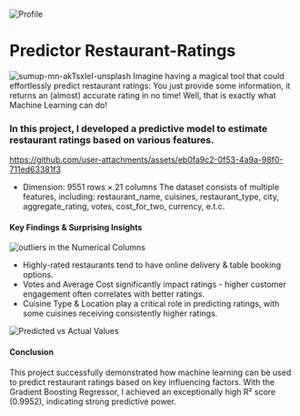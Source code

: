 ![Profile](https://github.com/user-attachments/assets/34e4bb7e-7f46-4ebc-99ea-1a9fa5aaa52e)


# Predictor Restaurant-Ratings
![sumup-mn-akTsxIeI-unsplash](https://github.com/user-attachments/assets/6c90f5ea-6651-47ae-8670-ad9732463ce9)
Imagine having a magical tool that could effortlessly predict restaurant ratings: You just provide some information, it returns an (almost) accurate rating in no time! Well, that is exactly what Machine Learning can do!


### In this project, I developed a predictive model to estimate restaurant ratings based on various features.

https://github.com/user-attachments/assets/eb0fa9c2-0f53-4a9a-98f0-711ed63381f3
- Dimension: 9551 rows × 21 columns
The dataset consists of multiple features, including: restaurant_name, cuisines, restaurant_type, city, aggregate_rating, votes, cost_for_two, currency, e.t.c.



#### Key Findings & Surprising Insights

![outliers in the Numerical Columns](https://github.com/user-attachments/assets/72e96322-10ea-416a-93fc-583bfd89b3e6)
- Highly-rated restaurants tend to have online delivery & table booking options.
- Votes and Average Cost significantly impact ratings - higher customer engagement often correlates with better ratings.
- Cuisine Type & Location play a critical role in predicting ratings, with some cuisines receiving consistently higher ratings.

  
![Predicted vs Actual Values](https://github.com/user-attachments/assets/26ec55d9-b94e-4d77-aef6-b223afeee838)


#### Conclusion
This project successfully demonstrated how machine learning can be used to predict restaurant ratings based on key influencing factors. With the Gradient Boosting Regressor, I achieved an exceptionally high R² score (0.9952), indicating strong predictive power.
